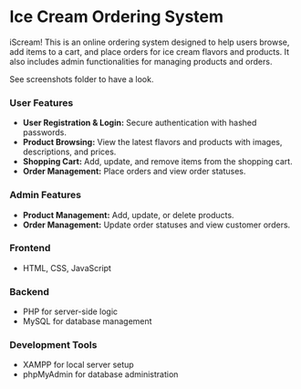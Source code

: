 # Ice Cream Ordering System

iScream! This is an online ordering system designed to help users browse, add items to a cart, and place orders for ice cream flavors and products. It also includes admin functionalities for managing products and orders.

See screenshots folder to have a look.

### User Features
- **User Registration & Login:** Secure authentication with hashed passwords.
- **Product Browsing:** View the latest flavors and products with images, descriptions, and prices.
- **Shopping Cart:** Add, update, and remove items from the shopping cart.
- **Order Management:** Place orders and view order statuses.

### Admin Features
- **Product Management:** Add, update, or delete products.
- **Order Management:** Update order statuses and view customer orders.

### Frontend
- HTML, CSS, JavaScript

### Backend
- PHP for server-side logic
- MySQL for database management

### Development Tools
- XAMPP for local server setup
- phpMyAdmin for database administration
